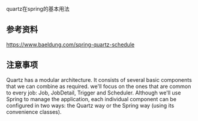 quartz在spring的基本用法

## 参考资料
https://www.baeldung.com/spring-quartz-schedule

## 注意事项
Quartz has a modular architecture. It consists of several basic components that we can combine as required. 
we'll focus on the ones that are common to every job: Job, JobDetail, Trigger and Scheduler.
Although we'll use Spring to manage the application, each individual component can be configured in two ways: 
the Quartz way or the Spring way (using its convenience classes).
